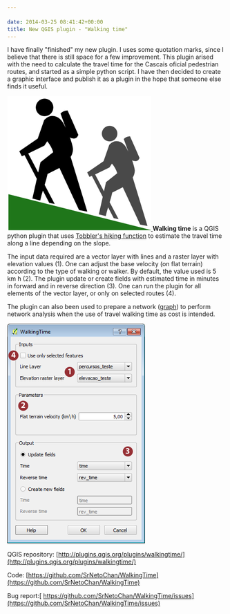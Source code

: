 ```yaml
---

date: 2014-03-25 08:41:42+00:00
title: New QGIS plugin - "Walking time"
---
```


I have finally "finished" my new plugin. I uses some quotation marks, since I believe that there is still space for a few improvement. This plugin arised with the need to calculate the travel time for the Cascais oficial pedestrian routes, and started as a simple python script. I have then decided to create a graphic interface and publish it as a plugin in the hope that someone else finds it useful.


[![icon_large](images/2014/03/icon_large.png?w=150)
](images/2014/03/icon_large.png)**Walking time** is a QGIS python plugin that uses [Tobbler's hiking function](https://en.wikipedia.org/wiki/Tobler's_hiking_function) to estimate the travel time along a line depending on the slope.


The input data required are a vector layer with lines and a raster layer with elevation values ​​(1). One can adjust the base velocity (on flat terrain) according to the type of walking or walker. By default, the value used is 5 km h (2). The plugin update or create fields with estimated time in minutes in forward and in reverse direction (3). One can run the plugin for all elements of the vector layer, or only on selected routes (4).

The plugin can also been used to prepare a network ([graph](https://en.wikipedia.org/wiki/Graph_theory)) to perform network analysis when the use of travel walking time as cost is intended.

[![Captura de tela 2014-03-24 12.12.17-01](images/2014/03/captura-de-tela-2014-03-24-12-12-17-01.png)
](images/2014/03/captura-de-tela-2014-03-24-12-12-17-01.png)

QGIS repository: [http://plugins.qgis.org/plugins/walkingtime/](http://plugins.qgis.org/plugins/walkingtime/)

Code: [https://github.com/SrNetoChan/WalkingTime](https://github.com/SrNetoChan/WalkingTime)

Bug report:[ https://github.com/SrNetoChan/WalkingTime/issues](https://github.com/SrNetoChan/WalkingTime/issues)
